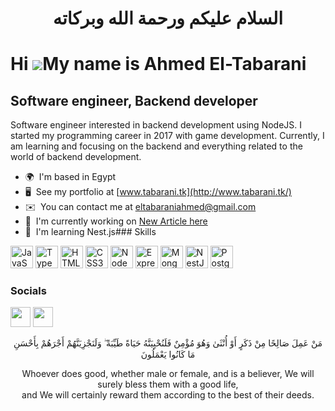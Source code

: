<span dir = rtl align = "center">
  
# السلام عليكم ورحمة الله وبركاته 

</span>

Hi ![](https://user-images.githubusercontent.com/18350557/176309783-0785949b-9127-417c-8b55-ab5a4333674e.gif)My name is Ahmed El-Tabarani
=========================================================================================================================================

Software engineer, Backend developer
------------------------------------

Software engineer interested in backend development using NodeJS. I started my programming career in 2017 with game development. Currently, I am learning and focusing on the backend and everything related to the world of backend development.

*   🌍  I'm based in Egypt
*   🖥️  See my portfolio at [www.tabarani.tk](http://www.tabarani.tk/)
*   ✉️  You can contact me at [eltabaraniahmed@gmail.com](mailto:eltabaraniahmed@gmail.com)
*   🚀  I'm currently working on [New Article here](http://www.tabarani.tk/articles.html)
*   🧠  I'm learning Nest.js### Skills 
<p align="left">
<a href="https://developer.mozilla.org/en-US/docs/Web/JavaScript" target="_blank" rel="noreferrer"><img src="https://raw.githubusercontent.com/danielcranney/readme-generator/main/public/icons/skills/javascript-colored.svg" width="36" height="36" alt="JavaScript" /></a>
<a href="https://www.typescriptlang.org/" target="_blank" rel="noreferrer"><img src="https://raw.githubusercontent.com/danielcranney/readme-generator/main/public/icons/skills/typescript-colored.svg" width="36" height="36" alt="TypeScript" /></a>
<a href="https://developer.mozilla.org/en-US/docs/Glossary/HTML5" target="_blank" rel="noreferrer"><img src="https://raw.githubusercontent.com/danielcranney/readme-generator/main/public/icons/skills/html5-colored.svg" width="36" height="36" alt="HTML5" /></a>
<a href="https://www.w3.org/TR/CSS/#css" target="_blank" rel="noreferrer"><img src="https://raw.githubusercontent.com/danielcranney/readme-generator/main/public/icons/skills/css3-colored.svg" width="36" height="36" alt="CSS3" /></a>
<a href="https://nodejs.org/en/" target="_blank" rel="noreferrer"><img src="https://raw.githubusercontent.com/danielcranney/readme-generator/main/public/icons/skills/nodejs-colored.svg" width="36" height="36" alt="NodeJS" /></a>
<a href="https://expressjs.com/" target="_blank" rel="noreferrer"><img src="https://raw.githubusercontent.com/danielcranney/readme-generator/main/public/icons/skills/express-colored.svg" width="36" height="36" alt="Express" /></a>
<a href="https://www.mongodb.com/" target="_blank" rel="noreferrer"><img src="https://raw.githubusercontent.com/danielcranney/readme-generator/main/public/icons/skills/mongodb-colored.svg" width="36" height="36" alt="MongoDB" /></a>
<a href="https://docs.nestjs.com/" target="_blank" rel="noreferrer"><img src="https://raw.githubusercontent.com/danielcranney/readme-generator/main/public/icons/skills/nestjs-colored.svg" width="36" height="36" alt="NestJS" /></a>
<a href="https://www.postgresql.org/" target="_blank" rel="noreferrer"><img src="https://raw.githubusercontent.com/danielcranney/readme-generator/main/public/icons/skills/postgresql-colored.svg" width="36" height="36" alt="PostgreSQL" /></a>
</p>
                    

### Socials
                  
                  
<p align="left">
                          
<a href="https://www.github.com/AhmedElTabarani" target="_blank" rel="noreferrer"><img src="https://raw.githubusercontent.com/danielcranney/readme-generator/main/public/icons/socials/github.svg" width="32" height="32" /></a>
<a href="https://www.linkedin.com/in/ahmedeltabarani" target="_blank" rel="noreferrer"><img src="https://raw.githubusercontent.com/danielcranney/readme-generator/main/public/icons/socials/linkedin.svg" width="32" height="32" /></a></p>
                      
<div align = "center">                      
                      
مَنْ عَمِلَ صَالِحًا مِنْ ذَكَرٍ أَوْ أُنْثَىٰ وَهُوَ مُؤْمِنٌ فَلَنُحْيِيَنَّهُ حَيَاةً طَيِّبَةً ۖ وَلَنَجْزِيَنَّهُمْ أَجْرَهُمْ بِأَحْسَنِ مَا كَانُوا يَعْمَلُونَ

Whoever does good, whether male or female, and is a believer, We will surely bless them with a good life,  
and We will certainly reward them according to the best of their deeds.


</div>
